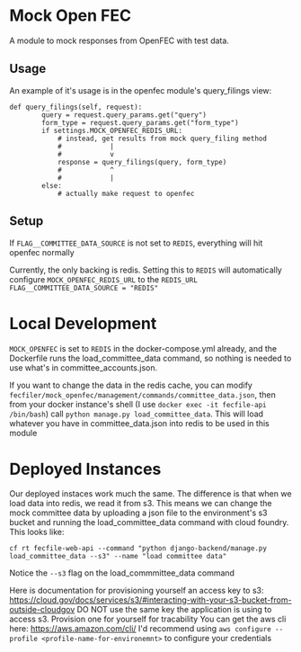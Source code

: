 # Mock Open FEC

A module to mock responses from OpenFEC with test data.

## Usage

An example of it's usage is in the openfec module's query_filings view:

```
def query_filings(self, request):
        query = request.query_params.get("query")
        form_type = request.query_params.get("form_type")
        if settings.MOCK_OPENFEC_REDIS_URL:
            # instead, get results from mock query_filing method
            #            |
            #            v
            response = query_filings(query, form_type)
            #            ^
            #            |
        else:
            # actually make request to openfec
```

## Setup

If `FLAG__COMMITTEE_DATA_SOURCE` is not set to `REDIS`, everything will hit openfec normally

Currently, the only backing is redis. Setting this to `REDIS` will automatically
configure `MOCK_OPENFEC_REDIS_URL` to the `REDIS_URL`
`FLAG__COMMITTEE_DATA_SOURCE = "REDIS"`

# Local Development

`MOCK_OPENFEC` is set to `REDIS` in the docker-compose.yml already, and the Dockerfile runs the load_committee_data command, so nothing is needed to use what's in committee_accounts.json.

If you want to change the data in the redis cache, you can modify `fecfiler/mock_openfec/management/commands/committee_data.json`, then from your docker instance's shell (I use `docker exec -it fecfile-api /bin/bash`) call `python manage.py load_committee_data`. This will load whatever you have in committee_data.json into redis to be used in this module

# Deployed Instances

Our deployed instaces work much the same. The difference is that when we load data into redis, we read it from s3. This means we can change the mock committee data by uploading a json file to the environment's s3 bucket and running the load_committee_data command with cloud foundry. This looks like:

```aws s3 cp committee-data.json s3://<bucket>/mock_committee_data.json --profile dev
cf rt fecfile-web-api --command "python django-backend/manage.py load_committee_data --s3" --name "load committee data"
```

Notice the `--s3` flag on the load_commmittee_data command

Here is documentation for provisioning yourself an access key to s3: https://cloud.gov/docs/services/s3/#interacting-with-your-s3-bucket-from-outside-cloudgov DO NOT use the same key the application is using to access s3. Provision one for yourself for tracability
You can get the aws cli here: https://aws.amazon.com/cli/
I'd recommend using `aws configure --profile <profile-name-for-environemnt>` to configure your credentials
